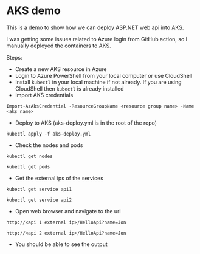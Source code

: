 # AKS demo

This is a demo to show how we can deploy ASP.NET web api into AKS.

I was getting some issues related to Azure login from GitHub action, so I manually deployed the containers
to AKS.

Steps:

- Create a new AKS resource in Azure
- Login to Azure PowerShell from your local computer or use CloudShell
- Install `kubectl` in your local machine if not already. If you are using CloudShell then `kubectl` is already
installed
- Import AKS credentials

```
Import-AzAksCredential -ResourceGroupName <resource group name> -Name <aks name>
```

- Deploy to AKS (aks-deploy.yml is in the root of the repo)

```
kubectl apply -f aks-deploy.yml
```

- Check the nodes and pods

```
kubectl get nodes

kubectl get pods
```

- Get the external ips of the services

```
kubectl get service api1

kubectl get service api2
```

- Open web browser and navigate to the url

```
http://<api 1 external ip>/HelloApi?name=Jon

http://<api 2 external ip>/HelloApi?name=Jon
```

- You should be able to see the output